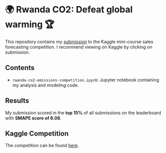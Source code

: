 # 🌍 Rwanda CO2: Defeat global warming 🏆

This repository contains my [submission](https://www.kaggle.com/code/kacperrabczewski/rwanda-co2-defeat-global-warming) to the Kaggle mini-course sales forecasting competition. I recommend viewing on Kaggle by clicking on *submission*.

## Contents

- `rwanda-co2-emissions-competition.ipynb`: Jupyter notebook containing my analysis and modeling code.

## Results

My submission scored in the **top 15%** of all submissions on the leaderboard with **SMAPE score of 8.08**.

## Kaggle Competition

The competition can be found [here](https://www.kaggle.com/competitions/playground-series-s3e20).
